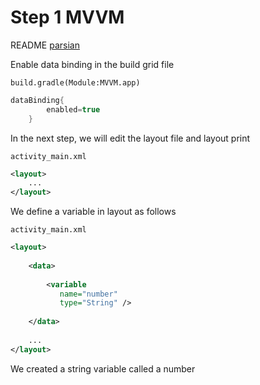 # Step 1 MVVM

README <a href="./README_fa.md">parsian</a>

Enable data binding in the build grid file

``build.gradle(Module:MVVM.app)``
```groovy
dataBinding{
        enabled=true
    }
```

In the next step, we will edit the layout file and layout print

``activity_main.xml``
```xml
<layout>
    ...
</layout>
```

We define a variable in layout as follows

``activity_main.xml``
```xml
<layout>
    
    <data>
            
        <variable
           name="number"
           type="String" />
            
    </data>
    
    ...
</layout>
```

We created a string variable called a number

